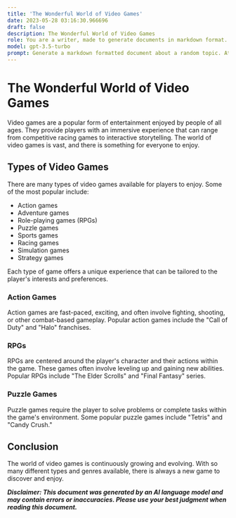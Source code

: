 ```yaml
---
title: 'The Wonderful World of Video Games'
date: 2023-05-28 03:16:30.966696
draft: false
description: The Wonderful World of Video Games
role: You are a writer, made to generate documents in markdown format. It is very important that all of the documents you generate are in valid markdown format.
model: gpt-3.5-turbo
prompt: Generate a markdown formatted document about a random topic. At the bottom, include a disclaimer explaining that the document was generated by you. The first line of the document should be the title. Make sure that the entire document is in proper markdown format, using a mix of various tags to make the document visually appealing.
---
```


# The Wonderful World of Video Games

Video games are a popular form of entertainment enjoyed by people of all ages. They provide players with an immersive experience that can range from competitive racing games to interactive storytelling. The world of video games is vast, and there is something for everyone to enjoy.

## Types of Video Games

There are many types of video games available for players to enjoy. Some of the most popular include:

- Action games
- Adventure games
- Role-playing games (RPGs)
- Puzzle games
- Sports games
- Racing games
- Simulation games
- Strategy games

Each type of game offers a unique experience that can be tailored to the player's interests and preferences.

### Action Games

Action games are fast-paced, exciting, and often involve fighting, shooting, or other combat-based gameplay. Popular action games include the "Call of Duty" and "Halo" franchises.

### RPGs

RPGs are centered around the player's character and their actions within the game. These games often involve leveling up and gaining new abilities. Popular RPGs include "The Elder Scrolls" and "Final Fantasy" series.

### Puzzle Games

Puzzle games require the player to solve problems or complete tasks within the game's environment. Some popular puzzle games include "Tetris" and "Candy Crush."

## Conclusion

The world of video games is continuously growing and evolving. With so many different types and genres available, there is always a new game to discover and enjoy.

***Disclaimer: This document was generated by an AI language model and may contain errors or inaccuracies. Please use your best judgment when reading this document.***